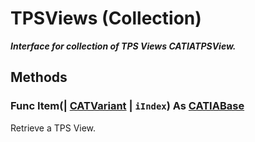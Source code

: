 # TPSViews (Collection)

**_Interface for collection of TPS Views CATIATPSView._**

## Methods

### Func **Item**(| [CATVariant](../System/typedef_CATVariant_20656.md) | `iIndex`) As [CATIABase](../System/interface_AnyObject_17321.md)

   Retrieve a TPS View.